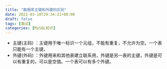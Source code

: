 ```yaml
---
title: "数据库主键和外键的区别"
date: 2022-03-10T20:34:21+08:00
draft: false
tags: [面试]
categories: [MySQL知识]
---
```


* 主键(主码) ：主键用于唯一标识一个元组，不能有重复，不允许为空。一个表只能有一个主键。
* 外键(外码) ：外键用来和其他表建立联系用，外键是另一表的主键，外键是可以有重复的，可以是空值。一个表可以有多个外键。
